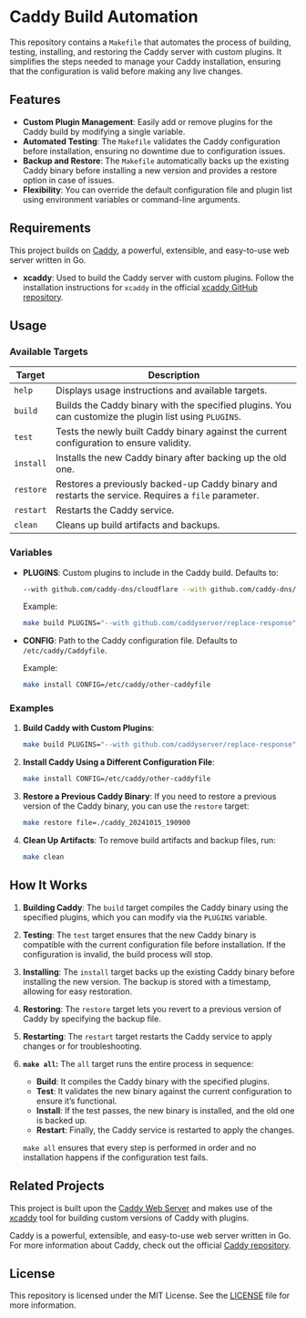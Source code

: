 # Caddy Build Automation

This repository contains a `Makefile` that automates the process of building, testing, installing, and restoring the Caddy server with custom plugins. It simplifies the steps needed to manage your Caddy installation, ensuring that the configuration is valid before making any live changes.

## Features

- **Custom Plugin Management**: Easily add or remove plugins for the Caddy build by modifying a single variable.
- **Automated Testing**: The `Makefile` validates the Caddy configuration before installation, ensuring no downtime due to configuration issues.
- **Backup and Restore**: The `Makefile` automatically backs up the existing Caddy binary before installing a new version and provides a restore option in case of issues.
- **Flexibility**: You can override the default configuration file and plugin list using environment variables or command-line arguments.

## Requirements

This project builds on [Caddy](https://github.com/caddyserver/caddy), a powerful, extensible, and easy-to-use web server written in Go.

- **xcaddy**: Used to build the Caddy server with custom plugins. Follow the installation instructions for `xcaddy` in the official [xcaddy GitHub repository](https://github.com/caddyserver/xcaddy?tab=readme-ov-file#install).

## Usage

### Available Targets

| Target      | Description                                                                                          |
|-------------|------------------------------------------------------------------------------------------------------|
| `help`      | Displays usage instructions and available targets.                                                    |
| `build`     | Builds the Caddy binary with the specified plugins. You can customize the plugin list using `PLUGINS`.|
| `test`      | Tests the newly built Caddy binary against the current configuration to ensure validity.              |
| `install`   | Installs the new Caddy binary after backing up the old one.                                           |
| `restore`   | Restores a previously backed-up Caddy binary and restarts the service. Requires a `file` parameter.   |
| `restart`   | Restarts the Caddy service.                                                                           |
| `clean`     | Cleans up build artifacts and backups.                                                                |

### Variables

- **PLUGINS**: Custom plugins to include in the Caddy build. Defaults to:
  ```bash
  --with github.com/caddy-dns/cloudflare --with github.com/caddy-dns/route53 --with github.com/caddyserver/replace-response
  ```
  
  Example:
  ```bash
  make build PLUGINS="--with github.com/caddyserver/replace-response"
  ```

- **CONFIG**: Path to the Caddy configuration file. Defaults to `/etc/caddy/Caddyfile`.

  Example:
  ```bash
  make install CONFIG=/etc/caddy/other-caddyfile
  ```

### Examples

1. **Build Caddy with Custom Plugins**:
   ```bash
   make build PLUGINS="--with github.com/caddyserver/replace-response"
   ```

2. **Install Caddy Using a Different Configuration File**:
   ```bash
   make install CONFIG=/etc/caddy/other-caddyfile
   ```

3. **Restore a Previous Caddy Binary**:
   If you need to restore a previous version of the Caddy binary, you can use the `restore` target:

   ```bash
   make restore file=./caddy_20241015_190900
   ```

4. **Clean Up Artifacts**:
   To remove build artifacts and backup files, run:
   ```bash
   make clean
   ```

## How It Works

1. **Building Caddy**:
   The `build` target compiles the Caddy binary using the specified plugins, which you can modify via the `PLUGINS` variable.

2. **Testing**:
   The `test` target ensures that the new Caddy binary is compatible with the current configuration file before installation. If the configuration is invalid, the build process will stop.

3. **Installing**:
   The `install` target backs up the existing Caddy binary before installing the new version. The backup is stored with a timestamp, allowing for easy restoration.

4. **Restoring**:
   The `restore` target lets you revert to a previous version of Caddy by specifying the backup file.

5. **Restarting**:
   The `restart` target restarts the Caddy service to apply changes or for troubleshooting.

6. **`make all`:**
   The `all` target runs the entire process in sequence: 
   
   - **Build**: It compiles the Caddy binary with the specified plugins.
   - **Test**: It validates the new binary against the current configuration to ensure it’s functional.
   - **Install**: If the test passes, the new binary is installed, and the old one is backed up.
   - **Restart**: Finally, the Caddy service is restarted to apply the changes.
   
   `make all` ensures that every step is performed in order and no installation happens if the configuration test fails.

## Related Projects

This project is built upon the [Caddy Web Server](https://github.com/caddyserver/caddy) and makes use of the [xcaddy](https://github.com/caddyserver/xcaddy) tool for building custom versions of Caddy with plugins.

Caddy is a powerful, extensible, and easy-to-use web server written in Go. For more information about Caddy, check out the official [Caddy repository](https://github.com/caddyserver/caddy).

## License

This repository is licensed under the MIT License. See the [LICENSE](LICENSE) file for more information.

